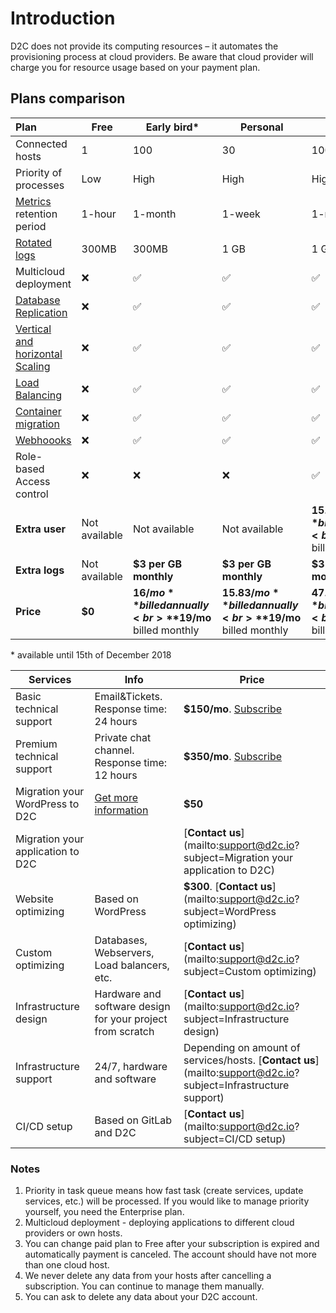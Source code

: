 # Introduction

D2C does not provide its computing resources – it automates the provisioning process at cloud providers. Be aware that cloud provider will charge you for resource usage based on your payment plan.

## Plans comparison

Plan                                                  | Free          | Early bird*   | Personal | Team
:---------------------------------------------------- |-------------- | ---------      | -----    | ----
Connected hosts                                       | 1             | 100            | 30       |100  
Priority of processes                                 | Low           | High           | High     | Highest
[Metrics](/platform/metrics/) retention period        | 1-hour        | 1-month        | 1-week   | 1-month
[Rotated logs](/platform/logs/)                       | 300MB         | 300MB          | 1 GB     | 1 GB
Multicloud deployment                                 | ❌             | ✅              | ✅        | ✅
[Database Replication](/platform/scaling/)            | ❌             | ✅              | ✅        | ✅
[Vertical and horizontal Scaling](/platform/scaling/) | ❌             | ✅              | ✅        | ✅
[Load Balancing](/platform/balancing/)                | ❌             | ✅              | ✅        | ✅
[Container migration](/platform/migration/)           | ❌             | ✅              | ✅        | ✅
[Webhoooks](/platform/webhooks/)                      | ❌             | ✅              | ✅        | ✅
Role-based Access control                             | ❌             | ❌              | ❌        | ✅
**Extra user**                                        | Not available | Not available | Not available | **$15.83/mo** billed annually<br>**$19/mo** billed monthly
**Extra logs**                                        | Not available | **$3 per GB monthly** | **$3 per GB monthly** | **$3 per GB monthly**
**Price**                                             | **$0**        | **$16/mo** billed annually<br>**$19/mo** billed monthly | **$15.83/mo** billed annually<br>**$19/mo** billed monthly |  **$47.5/mo** billed annually<br>**$57/mo** billed monthly

\* available until 15th of December 2018

Services  | Info   |  Price
--|---|--
Basic technical support    | Email&Tickets. Response time: 24 hours                    | **$150/mo**. [Subscribe](https://pay.paddle.com/checkout/539534)
Premium technical support  | Private chat channel. Response time: 12 hours             | **$350/mo**. [Subscribe](https://pay.paddle.com/checkout/539535)
Migration your WordPress to D2C   | [Get more information](https://d2c.io/services/your-wordpress-site-migration-to-our-platform)    | **$50** |
Migration your application to D2C  |                                         | [**Contact us**](mailto:support@d2c.io?subject=Migration your application to D2C)
Website optimizing         | Based on WordPress                                        | **$300**. [**Contact us**](mailto:support@d2c.io?subject=WordPress optimizing)
Custom optimizing          | Databases, Webservers, Load balancers, etc.               | [**Contact us**](mailto:support@d2c.io?subject=Custom optimizing)
Infrastructure design      | Hardware and software design for your project from scratch | [**Contact us**](mailto:support@d2c.io?subject=Infrastructure design)
Infrastructure support     | 24/7, hardware and software                       | Depending on amount of services/hosts. [**Contact us**](mailto:support@d2c.io?subject=Infrastructure support)
CI/CD setup               | Based on GitLab and D2C                                           | [**Contact us**](mailto:support@d2c.io?subject=CI/CD setup)



### Notes

1. Priority in task queue means how fast task (create services, update services, etc.) will be processed. If you would like to manage priority yourself, you need the Enterprise plan.
2. Multicloud deployment - deploying applications to different cloud providers or own hosts.
3. You can change paid plan to Free after your subscription is expired and automatically payment is canceled. The account should have not more than one cloud host.
4. We never delete any data from your hosts after cancelling a subscription. You can continue to manage them manually.
5. You can ask to delete any data about your D2C account.

